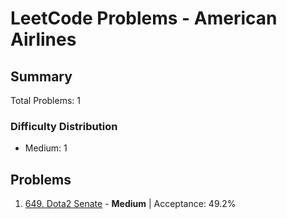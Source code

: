# LeetCode Problems - American Airlines

## Summary
Total Problems: 1

### Difficulty Distribution

- Medium: 1

## Problems

1. [649. Dota2 Senate](https://leetcode.com/problems/dota2-senate/) - **Medium** | Acceptance: 49.2%